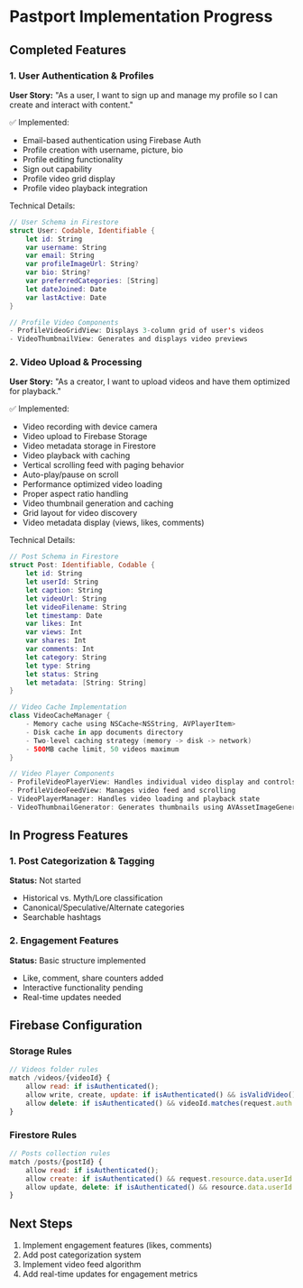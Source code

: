 # Pastport Implementation Progress

## Completed Features

### 1. User Authentication & Profiles
**User Story:** "As a user, I want to sign up and manage my profile so I can create and interact with content."

✅ Implemented:
- Email-based authentication using Firebase Auth
- Profile creation with username, picture, bio
- Profile editing functionality
- Sign out capability
- Profile video grid display
- Profile video playback integration

Technical Details:
```swift
// User Schema in Firestore
struct User: Codable, Identifiable {
    let id: String
    var username: String
    var email: String
    var profileImageUrl: String?
    var bio: String?
    var preferredCategories: [String]
    let dateJoined: Date
    var lastActive: Date
}

// Profile Video Components
- ProfileVideoGridView: Displays 3-column grid of user's videos
- VideoThumbnailView: Generates and displays video previews
```

### 2. Video Upload & Processing
**User Story:** "As a creator, I want to upload videos and have them optimized for playback."

✅ Implemented:
- Video recording with device camera
- Video upload to Firebase Storage
- Video metadata storage in Firestore
- Video playback with caching
- Vertical scrolling feed with paging behavior
- Auto-play/pause on scroll
- Performance optimized video loading
- Proper aspect ratio handling
- Video thumbnail generation and caching
- Grid layout for video discovery
- Video metadata display (views, likes, comments)

Technical Details:
```swift
// Post Schema in Firestore
struct Post: Identifiable, Codable {
    let id: String
    let userId: String
    let caption: String
    let videoUrl: String
    let videoFilename: String
    let timestamp: Date
    var likes: Int
    var views: Int
    var shares: Int
    var comments: Int
    let category: String
    let type: String
    let status: String
    let metadata: [String: String]
}

// Video Cache Implementation
class VideoCacheManager {
    - Memory cache using NSCache<NSString, AVPlayerItem>
    - Disk cache in app documents directory
    - Two-level caching strategy (memory -> disk -> network)
    - 500MB cache limit, 50 videos maximum
}

// Video Player Components
- ProfileVideoPlayerView: Handles individual video display and controls
- ProfileVideoFeedView: Manages video feed and scrolling
- VideoPlayerManager: Handles video loading and playback state
- VideoThumbnailGenerator: Generates thumbnails using AVAssetImageGenerator
```

## In Progress Features

### 1. Post Categorization & Tagging
**Status:** Not started
- Historical vs. Myth/Lore classification
- Canonical/Speculative/Alternate categories
- Searchable hashtags

### 2. Engagement Features
**Status:** Basic structure implemented
- Like, comment, share counters added
- Interactive functionality pending
- Real-time updates needed

## Firebase Configuration

### Storage Rules
```javascript
// Videos folder rules
match /videos/{videoId} {
    allow read: if isAuthenticated();
    allow write, create, update: if isAuthenticated() && isValidVideo();
    allow delete: if isAuthenticated() && videoId.matches(request.auth.uid + '_.*');
}
```

### Firestore Rules
```javascript
// Posts collection rules
match /posts/{postId} {
    allow read: if isAuthenticated();
    allow create: if isAuthenticated() && request.resource.data.userId == request.auth.uid;
    allow update, delete: if isAuthenticated() && resource.data.userId == request.auth.uid;
}
```

## Next Steps
1. Implement engagement features (likes, comments)
2. Add post categorization system
3. Implement video feed algorithm
4. Add real-time updates for engagement metrics 
